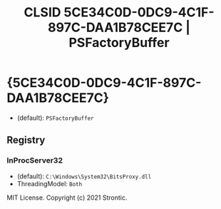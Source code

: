 ﻿---
title: "CLSID 5CE34C0D-0DC9-4C1F-897C-DAA1B78CEE7C | PSFactoryBuffer"
excerpt: What is COM-Object CLSID 5CE34C0D-0DC9-4C1F-897C-DAA1B78CEE7C?
---

# {5CE34C0D-0DC9-4C1F-897C-DAA1B78CEE7C}

* (default): `PSFactoryBuffer`

## Registry


### InProcServer32

* (default): `C:\Windows\System32\BitsProxy.dll`
* ThreadingModel: `Both`

MIT License. Copyright (c) 2021 Strontic.


